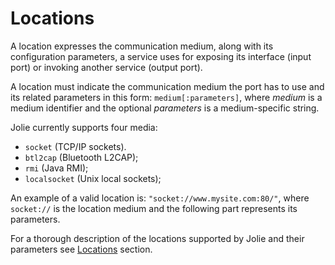 # Locations

A location expresses the communication medium, along with its configuration parameters, a service uses for exposing its interface \(input port\) or invoking another service \(output port\).

A location must indicate the communication medium the port has to use and its related parameters in this form: `medium[:parameters]`, where _medium_ is a medium identifier and the optional _parameters_ is a medium-specific string.

Jolie currently supports four media:

* `socket` \(TCP/IP sockets\).
* `btl2cap` \(Bluetooth L2CAP\);
* `rmi` \(Java RMI\);
* `localsocket` \(Unix local sockets\);

An example of a valid location is: `"socket://www.mysite.com:80/"`, where `socket://` is the location medium and the following part represents its parameters.

For a thorough description of the locations supported by Jolie and their parameters see [Locations](https://jolielang.gitbook.io/docs/basics/locations/introduction.md) section.

